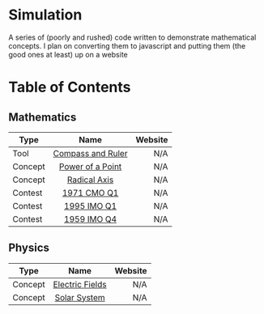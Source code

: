 # Simulation

A series of (poorly and rushed) code written to demonstrate mathematical concepts. I plan on converting them to javascript and putting them (the good ones at least) up on a website

# Table of Contents

## Mathematics

| Type          | Name                                                      | Website  |
| ------------- |:-------------------------------------------------------:  | --------:|
| Tool          | [Compass and Ruler](/Math/Compass)                        |   N/A    |
| Concept       | [Power of a Point](/Math/Radical%20Axis/Power_of_a_Point) |   N/A    |
| Concept       | [Radical Axis](/Math/Radical%20Axis/Radical_Axis)         |   N/A    |
| Contest       | [1971 CMO Q1](/Math/Radical%20Axis/CMO_1971_Q1)             |   N/A    |
| Contest       | [1995 IMO Q1](/Math/Radical%20Axis/IMO_1995_Q1)             |   N/A    |
| Contest       | [1959 IMO Q4](/Math/Olympiad%20Problems/IMO_1959_Q4)        |   N/A    |

## Physics
| Type          | Name                                                      | Website  |
| ------------- |:-------------------------------------------------------:  | --------:|
| Concept       | [Electric Fields](/Physics/ElectricField)                 |   N/A    |
| Concept       | [Solar System](/Physics/SolarSystem)                      |   N/A    |
